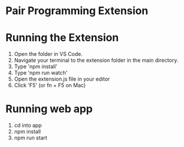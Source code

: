 # Pair Programming Extension

# Running the Extension

1. Open the folder in VS Code.
2. Navigate your terminal to the extension folder in the main directory.
3. Type 'npm install'
4. Type 'npm run watch'
5. Open the extension.js file in your editor
6. Click 'F5' (or fn + F5 on Mac)

# Running web app

1. cd into app
2. npm install
3. npm run start
